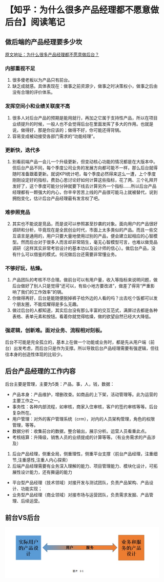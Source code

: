 # 【知乎：为什么很多产品经理都不愿意做后台】阅读笔记

## 做后端的产品经理要多少坎 
[原文地址：为什么很多产品经理都不愿意做后台？](https://www.zhihu.com/question/39362334?from=timeline&isappinstalled=0)


### 内部重视不足
1. 很多傻老板以为产品只有前台。
2. 缺乏成就感。具体表现在：做事之前资源少，做事之时决策权小，做事之后由没有合理的评价体系。


### 发挥空间小和业绩关联度不高
1. 很多人对后台产品的预期是能用就行，再加之它属于支持性产品，所以在项目业绩提升的时候，一般人也不会觉得后台在里面发挥了多大的作用。也就是说，做得好，那是你应该的；做得不好，你可能还得背锅。
2. 容易变成被动接受各部门需求的“功能经理”。



### 更新快，迭代多
1. 别看前端产品一会儿一个升级更新，但变动核心功能的情况都是在大版本中。但后台产品不同，每个季度公司业务的发展方向都可能不一样，那么后台就得随时准备跟着更新。就说KPI统计吧，每个季度必然得来这么一遭，上个季度刚刚设定好的指标，费劲心思讨论好如何计算这些指标，花了两、三个礼拜开发好了，这个季度可能分分钟就要下线去计算另外一个指标……所以后台产品经理都有一颗强大的内心，你辛辛苦苦上线的产品很可能马上就被替代，说到拥抱变化，估计后台产品经理最有发言权了吧。

### 难参照竞品
2. 其实也不能说是竞品，而是说可以参照甚至抄袭的对象。面向用户的产品很好调研和分析，毕竟现在是全民创业时代，市面上太多类似的产品。而且一些交互语言是通用的，用户只要大量地使用过别的产品，便会建立起相应的心智模型。然而后台对于很多人而言却非常陌生，毫无心智模型可言，也难以做竞品调研（这样其实非常考验设计的基本功以及设计师的信心）。做后台产品，没有什么可以借鉴的模式。何况做后台还需要非常懂业务。



### 不够好玩，枯燥。
1. 产品团队的考核不尽合理。做前台可以有用户量，收入等指标来说明问题，做后台做好了别人只是觉得“还可以，有些小地方要改进”，做差了得背“严重影响了我们的工作效率”的锅。
2. 你做得再好，后台是能随便脱掉裤子给外边的人看的吗？出去吃个饭都可以发个朋友圈，不能炫耀得是多么无趣。
3. 做过后台的人都知道，其实后台没有那么丰富的交互范式，满屏过去都是各种表格、表单元素和按钮。看着你就觉得枯燥，做的欲望自然已经大大降低。

### 强逻辑，创新难。面对业务、流程相对刻板。
后台不可能是完全孤立的，基本上在做一个功能或业务时，都是先从用户端（前台）出发考虑，而后台只是作为支撑。所以导致后台产品经理需要有强逻辑，但往往本身的创造性体现的比较少。







## 后台产品经理的工作内容
后台主要是管理，主要为5类：产品，事，人，钱，数据：

* 产品本身：产品维护，增删改查。如商品的上下架，活动管理等。此为运营的主要工作之一。
* 事务性：各种内部流程，如审核，商家入住审核，客户的签约审核等等。后台复杂所在。
* 用户管理：对外的客户管理系统（crm），对内的人员架构管理，角色的权限管理，等等。
* 数据分析：收集前台的数据，整合输出，展示分析。运营人员看重此点。
* 考核结算：升降级，销售人员的业绩提成的计算等等。（有业务需求的产品涉及）

1. 后台产品经理，侧重全局，侧重理性，侧重平台支撑（前台产品经理，注重细节,注重感性,注重人内心探索）
2. 后端产品经理需要有业务深入理解的能力、项目管理能力、模块化设计，可拓展性设计能力，还有撕逼的能力


* 平台型产品经理（技术领域）对接开发与测试团队，负责产品架构、产品设计、功能实现；
* 业务型产品经理（商业领域）对接市场与运营团队，负责需求发掘、产品管理、后续运营。

## 前台VS后台
![](front_end_join_map.jpg)


